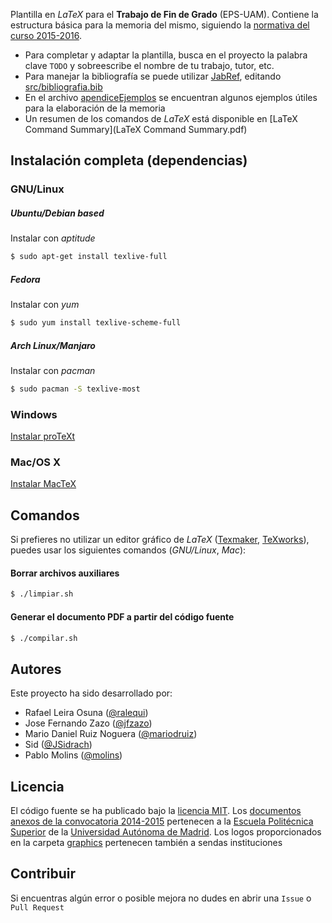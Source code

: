 Plantilla en *LaTeX* para el **Trabajo de Fin de Grado** (EPS-UAM). Contiene la estructura básica para la memoria del mismo, siguiendo la [normativa del curso 2015-2016](2015-2016/).

- Para completar y adaptar la plantilla, busca en el proyecto la palabra clave `TODO` y sobreescribe el nombre de tu trabajo, tutor, etc.
- Para manejar la bibliografía se puede utilizar [JabRef](https://github.com/JabRef/jabref), editando [src/bibliografia.bib](src/bibliografia.bib)
- En el archivo [apendiceEjemplos](src/apendiceEjemplos.tex) se encuentran algunos ejemplos útiles para la elaboración de la memoria
- Un resumen de los comandos de *LaTeX* está disponible en [LaTeX Command Summary](LaTeX Command Summary.pdf)

Instalación completa (dependencias)
----
### GNU/Linux
##### Ubuntu/Debian based
Instalar con *aptitude*
```sh
$ sudo apt-get install texlive-full
```
##### Fedora
Instalar con *yum*
```sh
$ sudo yum install texlive-scheme-full
```
##### Arch Linux/Manjaro
Instalar con *pacman*
```sh
$ sudo pacman -S texlive-most
```

### Windows
[Instalar proTeXt](https://tug.org/protext/)

### Mac/OS X
[Instalar MacTeX](https://tug.org/mactex/)

Comandos
----
Si prefieres no utilizar un editor gráfico de *LaTeX* ([Texmaker](http://www.xm1math.net/texmaker/), [TeXworks](https://www.tug.org/texworks/)), puedes usar los siguientes comandos (*GNU/Linux*, *Mac*):
#### Borrar archivos auxiliares
```sh
$ ./limpiar.sh
```

#### Generar el documento PDF a partir del código fuente
```sh
$ ./compilar.sh
```

Autores
----
Este proyecto ha sido desarrollado por:
- Rafael Leira Osuna ([@ralequi](https://github.com/ralequi))
- Jose Fernando Zazo ([@jfzazo](https://github.com/jfzazo))
- Mario Daniel Ruiz Noguera ([@mariodruiz](https://github.com/mariodruiz))
- Sid ([@JSidrach](https://github.com/JSidrach))
- Pablo Molins ([@molins](https://github.com/molins))

Licencia
----
El código fuente se ha publicado bajo la [licencia MIT](LICENSE). Los [documentos anexos de la convocatoria 2014-2015](2014-2015/) pertenecen a la [Escuela Politécnica Superior](http://www.eps.uam.es) de la [Universidad Autónoma de Madrid](http://www.uam.es). Los logos proporcionados en la carpeta [graphics](graphics/) pertenecen también a sendas instituciones

Contribuir
----
Si encuentras algún error o posible mejora no dudes en abrir una `Issue` o `Pull Request`
